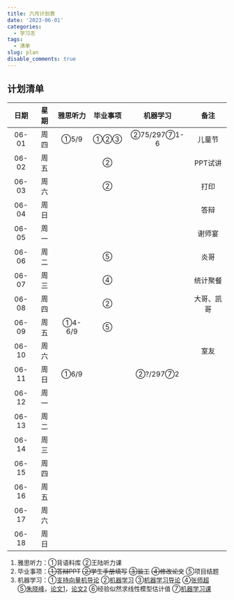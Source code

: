 ```yaml
---
title: 六月计划表
date: '2023-06-01'
categories:
  - 学习志
tags:
  - 清单
slug: plan
disable_comments: true
---
```


## 计划清单

|   日期  |星期 | 雅思听力 | 毕业事项 | 机器学习 | 备注 |
| :------: | :------: | :------: | :------: | :------: | :------: |
| 06-01 | 周四 | ①5/9 | ①②③ | ②75/297⑦1-6 | 儿童节 |
| 06-02 | 周五 |  | ② |  | PPT试讲 |
| 06-03 | 周六 |  | ② |  | 打印 |
| 06-04 | 周日 |  |  |  |答辩 |
| 06-05 | 周一  |  |  |  | 谢师宴 |
| 06-06 | 周二 |  | ⑤ |  | 炎哥 |
| 06-07 | 周三 |  | ④ |  | 统计聚餐 |
| 06-08 | 周四 |  | ② |  | 大哥、凯哥 |
| 06-09 | 周五 | ①4-6/9 | ⑤ |  |  |
| 06-10 | 周六 |  |  |  | 室友 |
| 06-11 | 周日 | ①6/9 |  | ②?/297⑦2 | |
| 06-12 | 周一  |  |  |  |  |
| 06-13 | 周二 |  |  |  | |
| 06-14 | 周三 |  |  |  |  |
| 06-15 | 周四 |  |  |  |  |
| 06-16 | 周五 | |  |  |  |
| 06-17 | 周六 |  |  |  |  |
| 06-18 | 周日 |  |  |  | |


1. 雅思听力：①背语料库 ②王陆听力课
2. 毕业事项：~~①答辩PPT~~ ~~②学生手册填写~~ ~~③监工~~ ~~④修改论文~~ ⑤项目结题
3. 机器学习：①[支持向量机导论](/papers/QinRecom/支持向量机导论.pdf) ②[机器学习](/papers/QinRecom/机器学习.pdf) ③[机器学习导论](https://pan.baidu.com/s/18m7YJECFCvtaxidqjjqz_w?pwd=1234) ④[张师超](http://www.globalauthorid.com/WebPortal/AuthorView?wd=GAID10125982&rc=37037A)   
    ⑤[朱晓峰](http://www.globalauthorid.com/WebPortal/AuthorView?wd=GAID10127811&rc=013F3E)，[论文1](/papers/QinRecom/ZhuXF-1.pdf)，[论文2](/papers/QinRecom/ZhuXF-2.pdf) ⑥经验似然求线性模型估计值 ⑦[机器学习课](https://edu.csdn.net/course/detail/31616?spm=1003.2449.3001.8293.1) 

